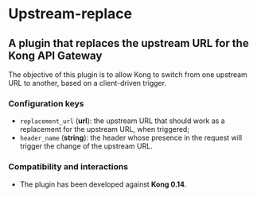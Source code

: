 # Upstream-replace
## A plugin that replaces the upstream URL for the Kong API Gateway
The objective of this plugin is to allow Kong to switch from one upstream URL to another, based on a client-driven trigger.

### Configuration keys
* `replacement_url` (**url**): the upstream URL that should work as a replacement for the upstream URL, when triggered;
* `header_name` (**string**): the header whose presence in the request will trigger the change of the upstream URL.

### Compatibility and interactions
* The plugin has been developed against **Kong 0.14**.
